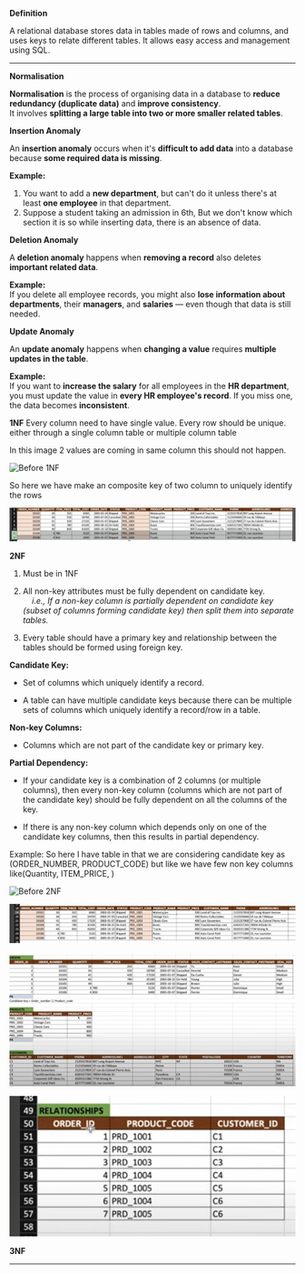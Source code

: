 **Definition**

A relational database stores data in tables made of rows and columns, and uses keys to relate different tables. It allows easy access and management using SQL.

-------------

**Normalisation**

**Normalisation** is the process of organising data in a database to **reduce redundancy (duplicate data)** and **improve consistency**.  
It involves **splitting a large table into two or more smaller related tables**.

 **Insertion Anomaly**

An **insertion anomaly** occurs when it's **difficult to add data** into a database because **some required data is missing**.

**Example:**  
1. You want to add a **new department**, but can't do it unless there's at least **one employee** in that department.
2. Suppose a student taking an admission in 6th, But we don't know which section it is so while inserting data, there is an absence of data. 

**Deletion Anomaly**

A **deletion anomaly** happens when **removing a record** also deletes **important related data**.

**Example:**  
If you delete all employee records, you might also **lose information about departments**, their **managers**, and **salaries** — even though that data is still needed.

**Update Anomaly**

An **update anomaly** happens when **changing a value** requires **multiple updates in the table**.

**Example:**  
If you want to **increase the salary** for all employees in the **HR department**, you must update the value in **every HR employee's record**. If you miss one, the data becomes **inconsistent**.

**1NF**
Every column need to have single value.
Every row should be unique. either through a single column table or multiple column table

In this image 2 values are coming in same column this should not happen.

![Before 1NF](../../../../images/before-1nf.png)

So here we have make an composite key of two column to uniquely identify the rows

![After 1NF](after-1nf.png)

**2NF**

1. Must be in 1NF
    
2. All non-key attributes must be fully dependent on candidate key.  
        _i.e., If a non-key column is partially dependent on candidate key (subset of columns forming candidate key) then split them into separate tables._
    
3. Every table should have a primary key and relationship between the tables should be formed using foreign key.

**Candidate Key:**

- Set of columns which uniquely identify a record.
    
- A table can have multiple candidate keys because there can be multiple sets of columns which uniquely identify a record/row in a table.

**Non-key Columns:**

- Columns which are not part of the candidate key or primary key.

**Partial Dependency:**

- If your candidate key is a combination of 2 columns (or multiple columns), then every non-key column (columns which are not part of the candidate key) should be fully dependent on all the columns of the key.
    
- If there is any non-key column which depends only on one of the candidate key columns, then this results in partial dependency.

Example:
So here I have table in that we are considering candidate key as (ORDER_NUMBER, PRODUCT_CODE) but like we have few non key columns like(Quantity, ITEM_PRICE, )

![Before 2NF](../../images/before-2nf.png)

![Before 2NF](before-2NF.png)

![After 2NF](after-2NF.png)

![Relation 2NF](relation-2nf.png)


**3NF**




-------------




